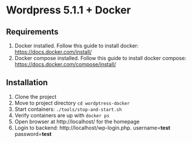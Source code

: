 # Wordpress 5.1.1 + Docker


## Requirements
1. Docker installed. 
Follow this guide to install docker: https://docs.docker.com/install/ 
2. Docker compose installed.  Follow this guide to install docker compose: https://docs.docker.com/compose/install/


## Installation
1. Clone the project
2. Move to project directory `cd wordptress-docker`
3. Start containers: `./tools/stop-and-start.sh `
4. Verify containers are up with `docker ps`
5. Open browser at http://localhost/ for the homepage
6. Login to backend: http://localhost/wp-login.php. username=**test** password=**test**
 

